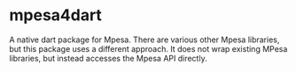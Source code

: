 # mpesa4dart
A native dart package for Mpesa. There are various other Mpesa libraries, but this package uses a different approach. It does not wrap existing MPesa libraries, but instead accesses the Mpesa API directly.

